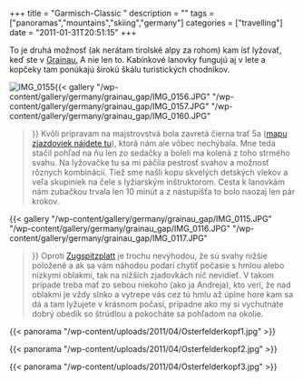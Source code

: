 +++
title = "Garmisch-Classic "
description = ""
tags = ["panoramas","mountains","skiing","germany"]
categories = ["travelling"]
date = "2011-01-31T20:51:15"
+++

To je druhá možnosť (ak nerátam tirolské alpy za rohom) kam ísť lyžovať, keď ste v <a title="Holiday
in Grainau" href="http://www.ajka-andrej.com/2011/01/30/holiday-in-grainau/?lang=SK"
target="_blank">Grainau.</a> A nie len to. Kabínkové lanovky fungujú aj v lete a kopčeky tam
ponúkajú širokú škálu turistických chodníkov.


<img class="ngg-singlepic ngg-left"
src="http://www.ajka-andrej.com/wp-content/gallery/germany/grainau_gap/thumbs/thumbs_IMG_0155.JPG"
alt="IMG_0155" />{{< gallery
    "/wp-content/gallery/germany/grainau_gap/IMG_0156.JPG"
    "/wp-content/gallery/germany/grainau_gap/IMG_0157.JPG"
    "/wp-content/gallery/germany/grainau_gap/IMG_0160.JPG"
>}}
Kvôli prípravam na majstrovstvá bola zavretá čierna trať 5a (<a title="mapa zjazdoviek na
Garmisch-Classic"
href="http://www.skigebiete-test.de/pistenplan/garmisch-partenkirchen-classic-gebiet.html"
target="_blank">mapu zjazdoviek nájdete tu</a>), ktorá nám ale vôbec nechýbala. Mne teda stačil
pohľad na ňu len zo sedačky a boleli ma kolená z toho strmého svahu. Na lyžovačke tu sa mi páčila
pestrosť svahov a možnosť rôznych kombinácií. Tiež sme našli kopu skvelých detských vlekov a veľa
skupiniek na čele s lyžiarským inštruktorom. Cesta k lanovkám nám zubačkou trvala len 10 minút a z
nástupišťa to bolo naozaj len pár krokov.

{{< gallery
    "/wp-content/gallery/germany/grainau_gap/IMG_0115.JPG"
    "/wp-content/gallery/germany/grainau_gap/IMG_0116.JPG"
    "/wp-content/gallery/germany/grainau_gap/IMG_0117.JPG"
>}}
Oproti <a title="Zugspitzplatt" href="http://www.ajka-andrej.com/2011/01/31/zugspitzplatt/?lang=SK"
target="_blank">Zugspitzplatt</a> je trochu nevýhodou, že sú svahy nižšie položené a ak sa vám
náhodou podarí chytiť počasie s hmlou alebo nízkymi oblakmi, tak na nižších zjadovkách nič
nevidieť. V takom prípade treba mať zo sebou niekoho (ako ja Andreja), kto verí, že nad oblakmi je
vždy slnko a vytrepe vás cez tú hmlu až úplne hore kam sa dá a tam lyžujete v krásnom počasí,
prípadne ako my si vychutnáte dobrý obedík so štrúdlou a pokocháte sa pohľadom na okolie.

{{< panorama "/wp-content/uploads/2011/04/Osterfelderkopf1.jpg"  >}}

{{< panorama "/wp-content/uploads/2011/04/Osterfelderkopf2.jpg"  >}}

{{< panorama "/wp-content/uploads/2011/04/Osterfelderkopf3.jpg"  >}}
